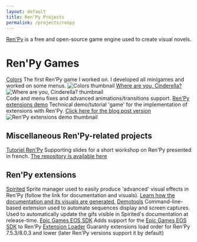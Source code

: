 ```yaml
---
layout: default
title: Ren'Py Projects
permalink: /projects/renpy
---
```


[Ren'Py](https://www.renpy.org/) is a free and open-source game engine used to create visual novels.

# Ren'Py Games

<dyntable>
    <cell>
        <a href="https://kiminako.itch.io/Colors" target="_blank"><heading>Colors</heading></a>
        The first Ren'Py game I worked on. I developed all minigames and worked on some menus.
        <img title="Colors thumbnail" src="https://img.itch.zone/aW1nLzk5NTU0NDQuanBn/315x250%23c/HFihO4.jpg" />
    </cell><cell>
        <a href="https://kiminako.itch.io/where-are-you-cinderella" target="_blank"><heading>Where are you, Cinderella?</heading></a>
        <img title="Where are you, Cinderella? thumbnail" src="https://img.itch.zone/aW1nLzEyMDAyNjg5LnBuZw==/315x250%23c/EylwtH.png" /><br />
        Code and menu fixes and advanced animations/transitions support.
    </cell><cell>
        <a href="https://ayowel.itch.io/renpy-extensions-demo" target="_blank"><heading>Ren'Py extensions demo</heading></a>
        Technical demo/tutorial 'game' for the implementation of extensions with Ren'Py.
        <a href="{% post_url 2023-01-08-renpy-extension-creation %}">Click here for the blog post version</a>
        <img title="Ren'Py extensions demo thumbnail" src="https://img.itch.zone/aW1nLzEwNDA1Mjc1LnBuZw==/315x250%23c/siBmag.png" />
    </cell>
</dyntable>

## Miscellaneous Ren'Py-related projects

<dyntable>
    <cell>
        <a href="http://ayowel.github.io/renpy-training-presentation/" target="_blank"><heading>Tutoriel Ren'Py</heading></a>
        Supporting slides for a short workshop on Ren'Py presented in french.
        <a href="https://github.com/ayowel/renpy-training-presentation/" target="_blank">The repository is available here</a>
    </cell>
</dyntable>

## Ren'Py extensions

<dyntable>
    <cell>
        <a href="https://ayowel.github.io/spirited/" target="_blank"><heading>Spirited</heading></a>
        Sprite manager used to easily produce 'advanced' visual effects in Ren'Py (follow the link for documentation and visuals).
        <a href="{% post_url 2023-01-15-renpy-demotools %}">Learn how the documentation and its visuals are generated.</a>
    </cell><cell>
        <a href="https://github.com/Ayowel/renpy-demotools" target="_blank"><heading>Demotools</heading></a>
        Command-line-based extension used to automate sequences display and screen captures. Used to automatically update the gifs visible in Spirited's documentation at release-time.
    </cell><cell>
        <a href="https://github.com/Ayowel/renpy-epicgames-eos" target="_blank"><heading>Epic Games EOS SDK</heading></a>
        Adds support for the <a href="https://dev.epicgames.com/portal/en-US/home/sdk-download">Epic Games EOS SDK</a> to Ren'Py
    </cell><cell>
        <a href="https://github.com/Ayowel/renpy-extension-loader" target="_blank"><heading>Extension Loader</heading></a>
        Guaranty extensions load order for Ren'Py 7.5.3/8.0.3 and lower (later Ren'Py versions support it by default)
    </cell>
</dyntable>

